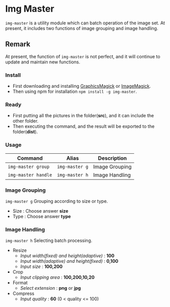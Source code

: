 # Img Master

`img-master` is a utility module which can batch operation of the image set. At present, it includes two functions of image grouping and image handling.

## Remark

At present, the function of `img-master` is not perfect, and it will continue to update and maintain new functions.

### Install

- First downloading and installing [GraphicsMagick](http://www.graphicsmagick.org) or [ImageMagick](http://www.imagemagick.org).
- Then using npm for installation `npm install -g img-master`.

### Ready

- First putting all the pictures in the folder(**src**), and it can include the other folder.
- Then executing the command, and the result will be exported to the folder(**dist**).

### Usage

Command | Alias | Description
-- | -- | --
`img-master group` | `img-master g` | Image Grouping
`img-master handle` | `img-master h` | Image Handling

### Image Grouping

`img-master g` Grouping according to size or type.

- Size : Choose answer **size**
- Type : Choose answer **type**

### Image Handling

`img-master h` Selecting batch processing.

- Resize
	- *Input width(fixed) and height(adaptive)* : **100**
	- *Input width(adaptive) and height(fixed)* : **0,100**
	- *Input size* : **100,200**
- Crop
	- *Input clipping area* : **100,200,10,20**
- Format
	- *Select extension* : **png** or **jpg**
- Compress
	- *Input quality* : **60** (0 < quality <= 100)